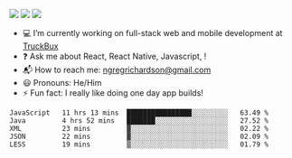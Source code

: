 [![](https://badgen.net/twitter/follow/ngregrichardson?icon=twitter)](https://twitter.com/ngregrichardson)
[![](https://badgen.net/badge/Support%20Me%20On/Ko%2Dfi/blue?icon=kofi)](https://ko-fi.com/ngregrichardson)
[![](https://badgen.net/badge/Support%20Me%20On/Liberapay/yellow)](https://liberapay.com/ngregrichardson)

- :computer: I’m currently working on full-stack web and mobile development at [TruckBux](https://truckbux.com)
- :question: Ask me about React, React Native, Javascript, !
- :mailbox_with_mail: How to reach me: <a href="mailto:ngregrichardson@gmail.com">ngregrichardson@gmail.com</a>
- :smiley: Pronouns: He/Him
- :zap: Fun fact: I really like doing one day app builds!

<!--START_SECTION:waka-->
```text
JavaScript   11 hrs 13 mins  ████████████████░░░░░░░░░   63.49 % 
Java         4 hrs 52 mins   ███████░░░░░░░░░░░░░░░░░░   27.52 % 
XML          23 mins         ▓░░░░░░░░░░░░░░░░░░░░░░░░   02.22 % 
JSON         22 mins         ▓░░░░░░░░░░░░░░░░░░░░░░░░   02.09 % 
LESS         19 mins         ▒░░░░░░░░░░░░░░░░░░░░░░░░   01.79 % 
```
<!--END_SECTION:waka-->
